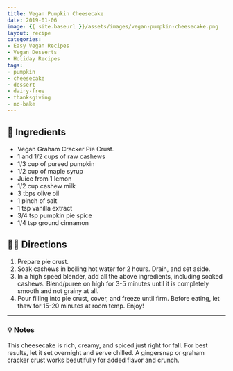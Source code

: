 ```yaml
---
title: Vegan Pumpkin Cheesecake
date: 2019-01-06
image: {{ site.baseurl }}/assets/images/vegan-pumpkin-cheesecake.png
layout: recipe
categories:
- Easy Vegan Recipes
- Vegan Desserts
- Holiday Recipes
tags:
- pumpkin
- cheesecake
- dessert
- dairy-free
- thanksgiving
- no-bake
---
```


## 🧾 Ingredients

- Vegan Graham Cracker Pie Crust.
- 1 and 1/2 cups of raw cashews
- 1/3 cup of pureed pumpkin
- 1/2 cup of maple syrup
- Juice from 1 lemon
- 1/2 cup cashew milk
- 3 tbps olive oil 
- 1 pinch of salt
- 1 tsp vanilla extract
- 3/4 tsp pumpkin pie spice
- 1/4 tsp ground cinnamon

## 👩‍🍳 Directions

1. Prepare pie crust.
2. Soak cashews in boiling hot water for 2 hours. Drain, and set aside.
3. In a high speed blender, add all the above ingredients, including soaked cashews. Blend/puree on high for 3-5 minutes until it is completely smooth and not grainy at all.
4. Pour filling into pie crust, cover, and freeze until firm. Before eating, let thaw for 15-20 minutes at room temp. Enjoy!


---

### 💡 Notes

This cheesecake is rich, creamy, and spiced just right for fall. For best results, let it set overnight and serve chilled. A gingersnap or graham cracker crust works beautifully for added flavor and crunch.

